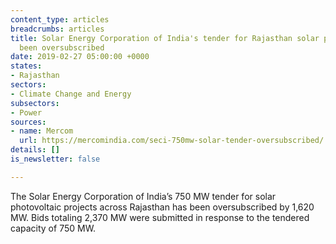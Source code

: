 ```yaml
---
content_type: articles
breadcrumbs: articles
title: Solar Energy Corporation of India's tender for Rajasthan solar projects has
  been oversubscribed
date: 2019-02-27 05:00:00 +0000
states:
- Rajasthan
sectors:
- Climate Change and Energy
subsectors:
- Power
sources:
- name: Mercom
  url: https://mercomindia.com/seci-750mw-solar-tender-oversubscribed/
details: []
is_newsletter: false

---
```

The Solar Energy Corporation of India’s 750 MW tender for solar photovoltaic projects across Rajasthan has been oversubscribed by 1,620 MW. Bids totaling 2,370 MW were submitted in response to the tendered capacity of 750 MW.
